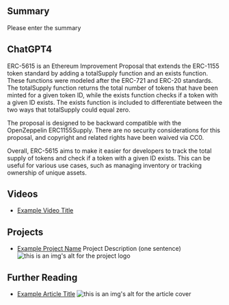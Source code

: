 ## Summary

Please enter the summary

## ChatGPT4

ERC-5615 is an Ethereum Improvement Proposal that extends the ERC-1155 token standard by adding a totalSupply function and an exists function. These functions were modeled after the ERC-721 and ERC-20 standards. The totalSupply function returns the total number of tokens that have been minted for a given token ID, while the exists function checks if a token with a given ID exists. The exists function is included to differentiate between the two ways that totalSupply could equal zero. 

The proposal is designed to be backward compatible with the OpenZeppelin ERC1155Supply. There are no security considerations for this proposal, and copyright and related rights have been waived via CC0. 

Overall, ERC-5615 aims to make it easier for developers to track the total supply of tokens and check if a token with a given ID exists. This can be useful for various use cases, such as managing inventory or tracking ownership of unique assets.

## Videos

- [Example Video Title](https://www.youtube.com/watch?v=TDGq4aeevgY)

## Projects

- [Example Project Name](https://xxxx.xxx/xxxxx) Project Description (one sentence) ![this is an img's alt for the project logo](https://xxxx.xxx/project-logo.xxx)

## Further Reading

- [Example Article Title](https://xxxx.xxx/xxxxx) ![this is an img's alt for the article cover](https://xxxx.xxx/article-cover.xxx)
